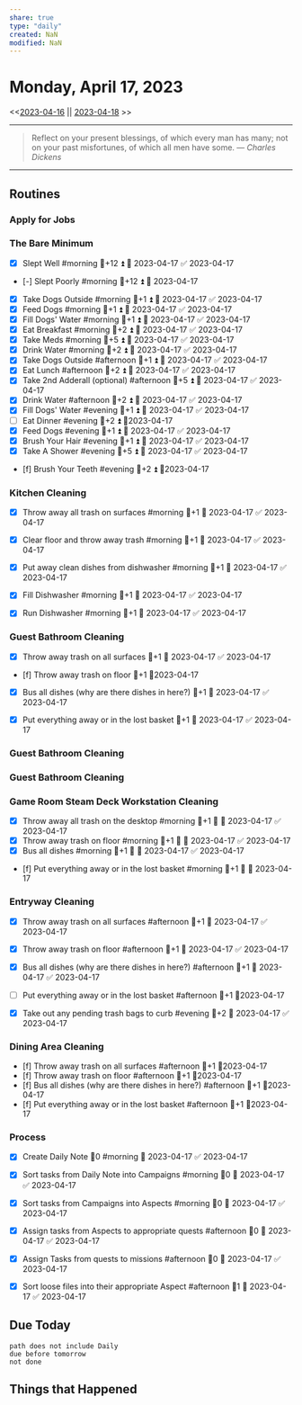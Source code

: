 ```yaml
---
share: true
type: "daily"
created: NaN 
modified: NaN
---
```

# Monday, April 17, 2023
<<[2023-04-16](./2023-04-16.md#) || [2023-04-18](./2023-04-18.md#) >>

---

> Reflect on your present blessings, of which every man has many; not on your past misfortunes, of which all men have some.
> — <cite>Charles Dickens</cite>

---

## Routines
### Apply for Jobs


### The Bare Minimum
- [x] Slept Well #morning 🥄+12 ⏫ 📅 2023-04-17 ✅ 2023-04-17
- [-] Slept Poorly #morning 🥄+12 ⏫ 📅 2023-04-17
- [x] Take Dogs Outside #morning  🥄+1 ⏫ 📅 2023-04-17 ✅ 2023-04-17
- [x] Feed Dogs #morning 🥄+1 ⏫ 📅 2023-04-17 ✅ 2023-04-17
- [x] Fill Dogs' Water #morning 🥄+1 ⏫ 📅 2023-04-17 ✅ 2023-04-17
- [x] Eat Breakfast #morning 🥄+2 ⏫ 📅 2023-04-17 ✅ 2023-04-17
- [x] Take Meds #morning  🥄+5 ⏫ 📅 2023-04-17 ✅ 2023-04-17
- [x] Drink Water #morning  🥄+2 ⏫ 📅 2023-04-17 ✅ 2023-04-17
- [x] Take Dogs Outside #afternoon  🥄+1 ⏫ 📅 2023-04-17 ✅ 2023-04-17
- [x] Eat Lunch #afternoon 🥄+2 ⏫ 📅 2023-04-17 ✅ 2023-04-17
- [x] Take 2nd Adderall (optional) #afternoon 🥄+5 ⏫ 📅 2023-04-17 ✅ 2023-04-17
- [x] Drink Water #afternoon 🥄+2 ⏫ 📅 2023-04-17 ✅ 2023-04-17
- [x] Fill Dogs' Water #evening 🥄+1 ⏫ 📅 2023-04-17 ✅ 2023-04-17
- [ ] Eat Dinner #evening 🥄+2 ⏫ 📆2023-04-17
- [x] Feed Dogs #evening 🥄+1 ⏫ 📅 2023-04-17 ✅ 2023-04-17
- [x] Brush Your Hair #evening 🥄+1 ⏫ 📅 2023-04-17 ✅ 2023-04-17
- [x] Take A Shower #evening 🥄+5 ⏫ 📅 2023-04-17 ✅ 2023-04-17
- [f] Brush Your Teeth #evening 🥄+2 ⏫ 📆2023-04-17


### Kitchen Cleaning
- [x] Throw away all trash on surfaces #morning 🥄+1 📅 2023-04-17 ✅ 2023-04-17
- [x] Clear floor and throw away trash #morning 🥄+1 📅 2023-04-17 ✅ 2023-04-17
- [x] Put away clean dishes from dishwasher #morning 🥄+1 📅 2023-04-17 ✅ 2023-04-17
- [x] Fill Dishwasher #morning 🥄+1 📅 2023-04-17 ✅ 2023-04-17
- [x] Run Dishwasher #morning 🥄+1 📅 2023-04-17 ✅ 2023-04-17


### Guest Bathroom Cleaning
- [x] Throw away trash on all surfaces 🥄+1 📅 2023-04-17 ✅ 2023-04-17
- [f] Throw away trash on floor 🥄+1 📆2023-04-17
- [x] Bus all dishes (why are there dishes in here?) 🥄+1 📅 2023-04-17 ✅ 2023-04-17
- [x] Put everything away or in the lost basket 🥄+1 📅 2023-04-17 ✅ 2023-04-17


### Guest Bathroom Cleaning


### Guest Bathroom Cleaning


### Game Room Steam Deck Workstation Cleaning
- [x] Throw away all trash on the desktop #morning   🥄+1 🔼 📅 2023-04-17 ✅ 2023-04-17
- [x] Throw away trash on floor #morning  🥄+1 🔼 📅 2023-04-17 ✅ 2023-04-17
- [x] Bus all dishes #morning   🥄+1 🔼 📅 2023-04-17 ✅ 2023-04-17
- [f] Put everything away or in the lost basket #morning  🥄+1 🔼 📅 2023-04-17


### Entryway Cleaning
- [x] Throw away trash on all surfaces #afternoon  🥄+1 📅 2023-04-17 ✅ 2023-04-17
- [x] Throw away trash on floor #afternoon 🥄+1 📅 2023-04-17 ✅ 2023-04-17
- [x] Bus all dishes (why are there dishes in here?) #afternoon  🥄+1 📅 2023-04-17 ✅ 2023-04-17
- [ ] Put everything away or in the lost basket #afternoon 🥄+1 📆2023-04-17
- [x] Take out any pending trash bags to curb #evening  🥄+2 📅 2023-04-17 ✅ 2023-04-17


### Dining Area Cleaning
- [f] Throw away trash on all surfaces #afternoon  🥄+1 📆2023-04-17
- [f] Throw away trash on floor #afternoon 🥄+1 📆2023-04-17
- [f] Bus all dishes (why are there dishes in here?) #afternoon  🥄+1 📆2023-04-17
- [f] Put everything away or in the lost basket #afternoon  🥄+1 📆2023-04-17


### Process
- [x] Create Daily Note 🥄0 #morning 📅 2023-04-17 ✅ 2023-04-17
- [x] Sort tasks from Daily Note into Campaigns #morning 🥄0 📅 2023-04-17 ✅ 2023-04-17
- [x] Sort tasks from Campaigns into Aspects  #morning 🥄0 📅 2023-04-17 ✅ 2023-04-17
- [x] Assign tasks from Aspects to appropriate quests #afternoon  🥄0 📅 2023-04-17 ✅ 2023-04-17
- [x] Assign Tasks from quests to missions #afternoon 🥄0 📅 2023-04-17 ✅ 2023-04-17
- [x] Sort loose files into their appropriate Aspect #afternoon 🥄1 📅 2023-04-17 ✅ 2023-04-17



## Due Today
```tasks
path does not include Daily
due before tomorrow
not done
```
## 










## Things that Happened
